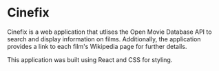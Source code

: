 # Cinefix

Cinefix is a web application that utlises the Open Movie Database API to search and display information on films. Additionally, the application provides a link to each film's Wikipedia page for further details.

This application was built using React and CSS for styling.
